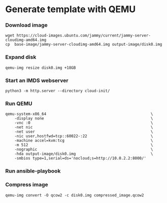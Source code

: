 # Generate template with QEMU

### Download image
```
wget https://cloud-images.ubuntu.com/jammy/current/jammy-server-cloudimg-amd64.img
cp  base-image/jammy-server-cloudimg-amd64.img output-image/disk0.img

```
### Expand disk
```
qemu-img resize disk0.img +18GB
```

### Start an IMDS webserver
```
python3 -m http.server --directory cloud-init/
```

### Run QEMU
```
qemu-system-x86_64                                              \
    -display none                                               \
    -vnc :0                                                     \
    -net nic                                                    \
    -net user                                                   \
    -nic user,hostfwd=tcp::60022-:22                            \
    -machine accel=kvm:tcg                                      \
    -m 512                                                      \
    -nographic                                                  \
    -hda output-image/disk0.img                                 \
    -smbios type=1,serial=ds='nocloud;s=http://10.0.2.2:8000/'
```

### Run ansible-playbook


### Compress image
```
qemu-img convert -O qcow2 -c disk0.img compressed_image.qcow2
```
